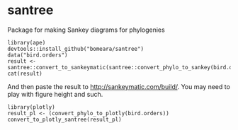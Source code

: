 # santree
Package for making Sankey diagrams for phylogenies

```
library(ape)
devtools::install_github("bomeara/santree")
data("bird.orders")
result <- santree::convert_to_sankeymatic(santree::convert_phylo_to_sankey(bird.orders))
cat(result)
```

And then paste the result to http://sankeymatic.com/build/. You may need to play with figure height and such.

```
library(plotly)
result_pl <- (convert_phylo_to_plotly(bird.orders))
convert_to_plotly_santree(result_pl)

```